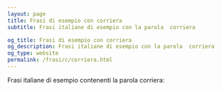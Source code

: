 ```yaml
---
layout: page
title: Frasi di esempio con corriera 
subtitle: Frasi italiane di esempio con la parola  corriera

og_title: Frasi di esempio con corriera 
og_description: Frasi italiane di esempio con la parola  corriera
og_type: website
permalink: /frasi/c/corriera.html
---
```


Frasi italiane di esempio contenenti la parola corriera:


